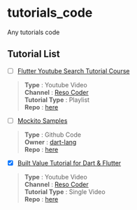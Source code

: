 # tutorials_code
Any tutorials code

## Tutorial List
- [ ] [Flutter Youtube Search Tutorial Course
](https://www.youtube.com/playlist?list=PLB6lc7nQ1n4jtXh6TgCEIO4kCfIT0-NZl)
> **Type** : Youtube Video<br>
> **Channel** : [Reso Coder](https://www.youtube.com/c/ResoCoder)<br>
> **Tutorial Type** : Playlist<br>
> **Repo** : [here](https://github.com/rasyidcode/tutorials_code/tree/main/flutter_youtube_search)<br>
- [ ] [Mockito Samples](https://github.com/dart-lang/mockito/tree/master/example)
> **Type** : Github Code<br>
> **Owner** : [dart-lang](https://github.com/dart-lang)<br>
> **Repo** : [here](https://github.com/rasyidcode/tutorials_code/tree/main/flutter_mockito_examples)<br>
- [x] [Built Value Tutorial for Dart & Flutter](https://www.youtube.com/watch?v=Jji05a2GV_s)
> **Type** : Youtube Video<br>
> **Channel** : [Reso Coder](https://www.youtube.com/c/ResoCoder)<br>
> **Tutorial Type** : Single Video<br>
> **Repo** : [here](https://github.com/rasyidcode/tutorials_code/tree/main/flutter_built_value)<br>